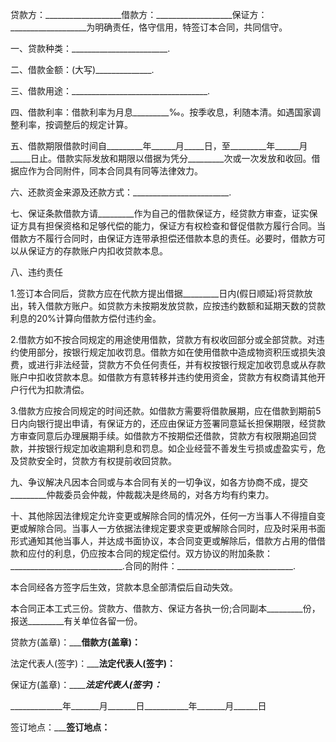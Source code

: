 
 


贷款方：___________________借款方：___________________保证方：___________________为明确责任，恪守信用，特签订本合同，共同信守。


一、贷款种类：________________________.


二、借款金额：(大写)______________.


三、借款用途：__________________________________.


四、借款利率：借款利率为月息_________‰。按季收息，利随本清。如遇国家调整利率，按调整后的规定计算。


五、借款期限借款时间自_________年______月_____日，至_________年______月_____日止。借款实际发放和期限以借据为凭分_________次或一次发放和收回。借据应作为合同附件，同本合同具有同等法律效力。


六、还款资金来源及还款方式：________________________.


七、保证条款借款方请_________作为自己的借款保证方，经贷款方审查，证实保证方具有担保资格和足够代偿的能力，保证方有权检查和督促借款方履行合同。当借款方不履行合同时，由保证方连带承担偿还借款本息的责任。必要时，借款方可以从保证方的存款账户内扣收贷款本息。


八、违约责任


1.签订本合同后，贷款方应在代款方提出借据_________日内(假日顺延)将贷款放出，转入借款方账户。如贷款方未按期发放贷款，应按违约数额和延期天数的贷款利息的20%计算向借款方偿付违约金。


2.借款方如不按合同规定的用途使用借款，贷款方有权收回部分或全部贷款。对违约使用部分，按银行规定加收罚息。借款方如在使用借款中造成物资积压或损失浪费，或进行非法经营，贷款方不负任何责任，并有权按银行规定加收罚息或从存款账户中扣收贷款本息。如借款方有意转移并违约使用资金，贷款方有权商请其他开户行代为扣款清偿。


3.借款方应按合同规定的时间还款。如借款方需要将借款展期，应在借款到期前5日内向银行提出申请，有保证方的，还应由保证方签署同意延长担保期限，经贷款方审查同意后办理展期手续。如借款方不按期偿还借款，贷款方有权限期追回贷款，并按银行规定加收逾期利息和罚息。如企业经营不善发生亏损或虚盈实亏，危及贷款安全时，贷款方有权提前收回贷款。


九、争议解决凡因本合同或与本合同有关的一切争议，如各方协商不成，提交_________仲裁委员会仲裁，仲裁裁决是终局的，对各方均有约束力。


十、其他除因法律规定允许变更或解除合同的情况外，任何一方当事人不得擅自变更或解除合同。当事人一方依据法律规定要求变更或解除合同时，应及时采用书面形式通知其他当事人，并达成书面协议，本合同变更或解除后，借款方占用的借借款和应付的利息，仍应按本合同的规定偿付。双方协议的附加条款：____________________________.合同的附件：_____________________________.


本合同经各方签字后生效，贷款本息全部清偿后自动失效。


本合同正本工式三份。贷款方、借款方、保证方各执一份;合同副本_________份，报送_________有关单位各留一份。


贷款方(盖章)：_________________借款方(盖章)：______________


法定代表人(签字)：_____________法定代表人(签字)：__________


保证方(盖章)：_________________法定代表人(签字)：_____________ 



_____________年_______月_______日___________年_______月______日


签订地点：_______________________签订地点：____________________
 


 

 
 
 
 
 
  


  
 

  


  


  
 
 
 
 

